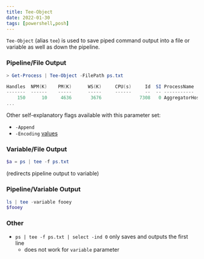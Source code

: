 ```yaml
---
title: Tee-Object
date: 2022-01-30
tags: [powershell,posh]
---
```


`Tee-Object` (alias `tee`) is used to save piped command output into a file or variable as well as down the pipeline.

### Pipeline/File Output
```powershell
> Get-Process | Tee-Object -FilePath ps.txt

Handles  NPM(K)    PM(K)      WS(K)     CPU(s)     Id  SI ProcessName
-------  ------    -----      -----     ------     --  -- -----------
    150      10     4636       3676              7308   0 AggregatorHost
...
```

Other self-explanatory flags available with this parameter set: 
* `-Append`
* `-Encoding` [values](https://learn.microsoft.com/en-gb/powershell/module/microsoft.powershell.utility/tee-object?view=powershell-7.3#-encoding) 


### Variable/File Output
```powershell
$a = ps | tee -f ps.txt
```
(redirects pipeline output to variable)

### Pipeline/Variable Output
```powershell
ls | tee -variable fooey
$fooey
```

### Other
* `ps | tee -f ps.txt | select -ind 0` only saves and outputs the first line
    * does not work for `variable` parameter

<style>
.highlight code span.err { background-color: inherit; color: inherit; }
h3 { padding-bottom: 0 }
<style>
